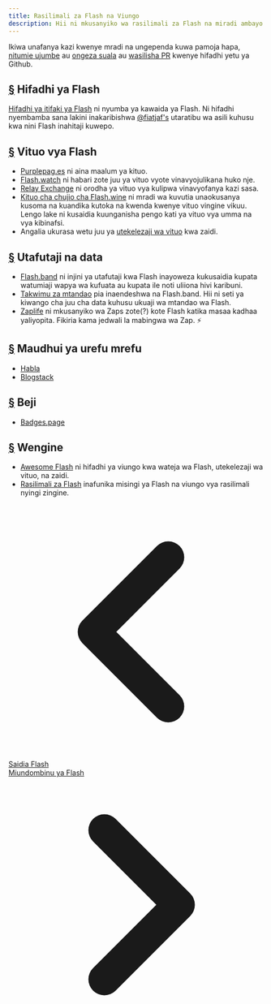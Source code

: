 ```yaml
---
title: Rasilimali za Flash na Viungo
description: Hii ni mkusanyiko wa rasilimali za Flash na miradi ambayo tumekutana nayo.
---
```


Ikiwa unafanya kazi kwenye mradi na ungependa kuwa pamoja hapa, [nitumie ujumbe](https://snort.social/p/npub1zuuajd7u3sx8xu92yav9jwxpr839cs0kc3q6t56vd5u9q033xmhsk6c2uc) au [ongeza suala](https://github.com/erskingardner/flash-how/issues) au [wasilisha PR](https://github.com/erskingardner/flash-how/pulls) kwenye hifadhi yetu ya Github.

## [§](#flash-repo) Hifadhi ya Flash

[Hifadhi ya itifaki ya Flash](https://github.com/flash-protocol/flash) ni nyumba ya kawaida ya Flash. Ni hifadhi nyembamba sana lakini inakaribishwa [@fiatjaf's](https://github.com/fiatjaf) utaratibu wa asili kuhusu kwa nini Flash inahitaji kuwepo.

## [§](#flash-relays) Vituo vya Flash

-   [Purplepag.es](https://purplepag.es/what) ni aina maalum ya kituo.
-   [Flash.watch](https://flash.watch/relays/find) ni habari zote juu ya vituo vyote vinavyojulikana huko nje.
-   [Relay Exchange](https://relay.exchange/) ni orodha ya vituo vya kulipwa vinavyofanya kazi sasa.
-   [Kituo cha chujio cha Flash.wine](https://flash-wine.github.io/filter-relay/) ni mradi wa kuvutia unaokusanya kusoma na kuandika kutoka na kwenda kwenye vituo vingine vikuu. Lengo lake ni kusaidia kuunganisha pengo kati ya vituo vya umma na vya kibinafsi.
-   Angalia ukurasa wetu juu ya [utekelezaji wa vituo](/en/relay-implementations) kwa zaidi.

## [§](#search-data) Utafutaji na data

-   [Flash.band](https://flash.band) ni injini ya utafutaji kwa Flash inayoweza kukusaidia kupata watumiaji wapya wa kufuata au kupata ile noti uliiona hivi karibuni.
-   [Takwimu za mtandao](https://stats.flash.band) pia inaendeshwa na Flash.band. Hii ni seti ya kiwango cha juu cha data kuhusu ukuaji wa mtandao wa Flash.
-   [Zaplife](https://zaplife.lol) ni mkusanyiko wa Zaps zote(?) kote Flash katika masaa kadhaa yaliyopita. Fikiria kama jedwali la mabingwa wa Zap. ⚡

## [§](#long-form-content) Maudhui ya urefu mrefu

-   [Habla](https://habla.news)
-   [Blogstack](https://blogstack.io/)

## [§](#badges) Beji

-   [Badges.page](https://badges.page/)

## [§](#others) Wengine

-   [Awesome Flash](https://www.flash.net) ni hifadhi ya viungo kwa wateja wa Flash, utekelezaji wa vituo, na zaidi.
-   [Rasilimali za Flash](https://flash-resources.com) inafunika misingi ya Flash na viungo vya rasilimali nyingi zingine.

<!-- Viungo vya urambazaji -->
<div class="flex justify-between items-center mt-8 pt-4 border-t border-zinc-200 dark:border-zinc-700">
  <div class="w-1/3 text-left">
    <a href="contribute" class="inline-flex items-center bg-purple-600 hover:bg-purple-700 text-white rounded-md transition-colors px-4 py-2 text-sm font-medium shadow-sm hover:shadow-md">
      <svg xmlns="http://www.w3.org/2000/svg" class="h-6 w-6 mr-2" fill="none" viewBox="0 0 24 24" stroke="currentColor">
        <path stroke-linecap="round" stroke-linejoin="round" stroke-width="3" d="M15 19l-7-7 7-7" />
      </svg>
      Saidia Flash
    </a>
  </div>
  <div class="w-1/3 text-center">
    <!-- Optional center content -->
  </div>
  <div class="w-1/3 text-right">
    <a href="flash-infrastructure" class="inline-flex items-center bg-purple-600 hover:bg-purple-700 text-white rounded-md transition-colors px-4 py-2 text-sm font-medium shadow-sm hover:shadow-md">
      Miundombinu ya Flash
      <svg xmlns="http://www.w3.org/2000/svg" class="h-6 w-6 ml-2" fill="none" viewBox="0 0 24 24" stroke="currentColor">
        <path stroke-linecap="round" stroke-linejoin="round" stroke-width="3" d="M9 5l7 7-7 7" />
      </svg>
    </a>
  </div>
</div>